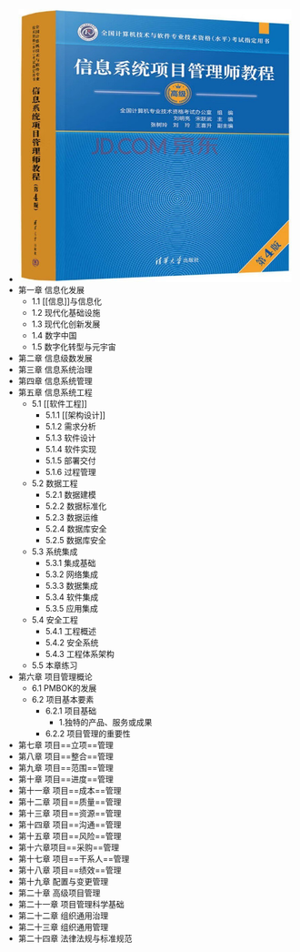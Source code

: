 - ![image.png](../assets/image_1708948285604_0.png)
- 第一章 信息化发展
	- 1.1 [[信息]]与信息化
	- 1.2 现代化基础设施
	- 1.3 现代化创新发展
	- 1.4 数字中国
	- 1.5 数字化转型与元宇宙
- 第二章 信息级数发展
- 第三章 信息系统治理
- 第四章 信息系统管理
- 第五章 信息系统工程
	- 5.1 [[软件工程]]
		- 5.1.1 [[架构设计]]
		- 5.1.2 需求分析
		- 5.1.3 软件设计
		- 5.1.4 软件实现
		- 5.1.5 部署交付
		- 5.1.6 过程管理
	- 5.2 数据工程
		- 5.2.1 数据建模
		- 5.2.2 数据标准化
		- 5.2.3 数据运维
		- 5.2.4 数据库安全
		- 5.2.5 数据库安全
	- 5.3 系统集成
		- 5.3.1 集成基础
		- 5.3.2 网络集成
		- 5.3.3 数据集成
		- 5.3.4 软件集成
		- 5.3.5 应用集成
	- 5.4 安全工程
		- 5.4.1 工程概述
		- 5.4.2 安全系统
		- 5.4.3 工程体系架构
	- 5.5 本章练习
- 第六章 项目管理概论
	- 6.1 PMBOK的发展
	- 6.2 项目基本要素
		- 6.2.1 项目基础
			- 1.独特的产品、服务或成果
		- 6.2.2 项目管理的重要性
- 第七章 项目==立项==管理
- 第八章 项目==整合==管理
- 第九章 项目==范围==管理
- 第十章 项目==进度==管理
- 第十一章 项目==成本==管理
- 第十二章 项目==质量==管理
- 第十三章 项目==资源==管理
- 第十四章 项目==沟通==管理
- 第十五章 项目==风险==管理
- 第十六章项目==采购==管理
- 第十七章 项目==干系人==管理
- 第十八章 项目==绩效==管理
- 第十九章 配置与变更管理
- 第二十章 高级项目管理
- 第二十一章 项目管理科学基础
- 第二十二章 组织通用治理
- 第二十三章 组织通用管理
- 第二十四章 法律法规与标准规范
